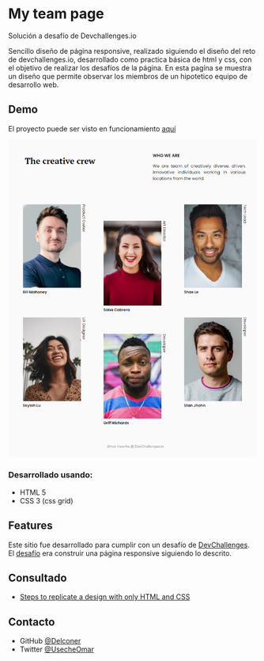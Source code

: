 # My team page

Solución a desafío de Devchallenges.io

Sencillo diseño de página responsive, realizado siguiendo el diseño del reto de devchallenges.io, desarrollado como practica básica de html y css, con el objetivo de realizar los desafíos de la página. En esta pagína se muestra un diseño que permite observar los miembros de un hipotetico equipo de desarrollo web.

## Demo

El proyecto puede ser visto en funcionamiento [aquí](https://team-page-delconer.netlify.app/ "aquí")

[![](https://raw.githubusercontent.com/Delconer/team-page/main/img/team-page.png)](https://raw.githubusercontent.com/Delconer/team-page/main/img/team-page.png)

### Desarrollado usando:

- HTML 5
- CSS 3 (css grid)

## Features

Este sitio fue desarrollado para cumplir con un desafío de [DevChallenges](https://devchallenges.io/challenges). El [desafío](https://devchallenges.io/challenges/hhmesazsqgKXrTkYkt0U) era construir una página responsive siguiendo lo descrito.

## Consultado

- [Steps to replicate a design with only HTML and CSS](https://devchallenges-blogs.web.app/how-to-replicate-design/)

## Contacto

- GitHub [@Delconer](https://{github.com/delconer})
- Twitter [@UsecheOmar](https://{twitter.com/UsecheOmar})
